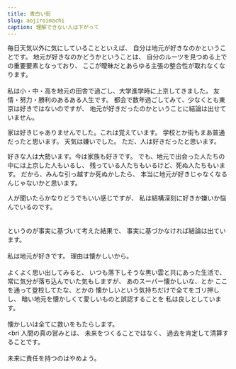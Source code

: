 ```yaml
---
title: 青白い街
slug: aojiroimachi
caption: 理解できない人は下がって
---
```


毎日天気以外に気にしていることといえば、
自分は地元が好きなのかということです。
地元が好きなのかどうかということは、
自分のルーツを見つめる上での重要要素となっており、
ここが曖昧だとあらゆる主張の整合性が取れなくなります。
<br><br>
私は小・中・高を地元の田舎で過ごし、大学進学時に上京してきました。
友情・努力・勝利のあるある人生です。
都会で数年過ごしてみて、少なくとも東京は好きではないのですが、
地元が好きだったのかということに結論は出せていません。

家は好きじゃありませんでした。これは覚えています。
学校とか街もまあ普通だったと思います。
天気は嫌いでした。
ただ、人は好きだったと思います。

好きな人は大勢います。今は家族も好きです。
でも、地元で出会った人たちの中には上京した人もいるし、
残っている人たちもいるけど、死ぬ人たちもいます。
だから、みんな引っ越すか死ぬかしたら、
本当に地元が好きじゃなくなるんじゃないかと思います。

人が聞いたらかなりどうでもいい感じですが、
私は結構深刻に好きか嫌いか悩んでいるのです。
<br><br><br>
というのが事実に基づいて考えた結果で、
事実に基づかなければ結論は出ています。
<br><br>
私は地元が好きです。
理由は懐かしいから。
<br><br>
よくよく思い出してみると、
いつも落下しそうな黒い雲と共にあった生活で、
常に気分が落ち込んでいた気もしますが、
あのスーパー懐かしいな、とか
ここを通って登校してたな、とかの
懐かしいという気持ちだけで全てをゴリ押しし、
暗い地元を懐かしくて愛しいものと誤認することを
私は良しとしています。
<br><br>
懐かしいは全てに救いをもたらします。
<br><bri
人間の真の営みとは、
未来をつくることではなく、
過去を肯定して清算することです。
<br><br>
未来に責任を持つのはやめよう。